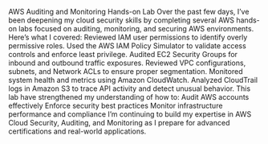 AWS Auditing and Monitoring Hands-on Lab Over the past few days, 
I’ve been deepening my cloud security skills by completing several AWS hands-on labs focused on auditing, monitoring, and securing AWS environments. 
Here’s what I covered: 
Reviewed IAM user permissions to identify overly permissive roles. 
Used the AWS IAM Policy Simulator to validate access controls and enforce least privilege. 
Audited EC2 Security Groups for inbound and outbound traffic exposures. 
Reviewed VPC configurations, subnets, and Network ACLs to ensure proper segmentation. 
Monitored system health and metrics using Amazon CloudWatch. 
Analyzed CloudTrail logs in Amazon S3 to trace API activity and detect unusual behavior. 
This lab have strengthened my understanding of how to: 
Audit AWS accounts effectively Enforce security best practices Monitor infrastructure performance and compliance I’m continuing to build my expertise in AWS Cloud Security, Auditing, and Monitoring as I prepare for advanced certifications and real-world applications.
